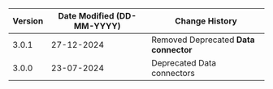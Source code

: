 | **Version** | **Date Modified (DD-MM-YYYY)** | **Change History**                               |
|-------------|--------------------------------|--------------------------------------------------|
| 3.0.1       | 27-12-2024                     | Removed Deprecated **Data connector**            |
| 3.0.0       | 23-07-2024                     | Deprecated Data connectors  | 

